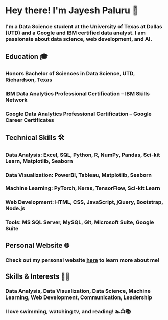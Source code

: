 # Hey there! I'm Jayesh Paluru 👋

### I'm a Data Science student at the University of Texas at Dallas (UTD) and a Google and IBM certified data analyst. I am passionate about data science, web development, and AI.

## Education 🎓
### Honors Bachelor of Sciences in Data Science, UTD, Richardson, Texas
### IBM Data Analytics Professional Certification – IBM Skills Network
### Google Data Analytics Professional Certification – Google Career Certificates
## Technical Skills 🛠️
### Data Analysis: Excel, SQL, Python, R, NumPy, Pandas, Sci-kit Learn, Matplotlib, Seaborn
### Data Visualization: PowerBI, Tableau, Matplotlib, Seaborn
### Machine Learning: PyTorch, Keras, TensorFlow, Sci-kit Learn
### Web Development: HTML, CSS, JavaScript, jQuery, Bootstrap, Node.js
### Tools: MS SQL Server, MySQL, Git, Microsoft Suite, Google Suite

## Personal Website 🌐
### Check out my personal website [here](https://www.jayeshp.com/) to learn more about me!

## Skills & Interests 🤹‍♂️
### Data Analysis, Data Visualization, Data Science, Machine Learning, Web Development, Communication, Leadership
### I love swimming, watching tv, and reading! 🏊📺📚
